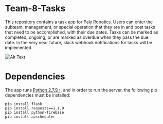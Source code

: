 # Team-8-Tasks

This repository contains a task app for Paly Robotics. Users can enter the subteam, management, or special operation that they are in and post tasks that need to be accomplished, with their due dates. Tasks can be marked as completed, ongoing, or are marked as overdue when they pass the due date. In the very near future, slack webhook notifications for tasks will be implemented.

![Alt Text](https://media.giphy.com/media/3ohc19wTBrynK1kLbG/giphy.gif)

# Dependencies

The app runs [Python 2.7.9+](https://www.python.org/downloads/release/python-279/), and in order to run the server, the following pip dependencies must be installed: 

```
pip install flask
pip install requests==1.1.0
pip install python-firebase
pip install apscheduler
```

